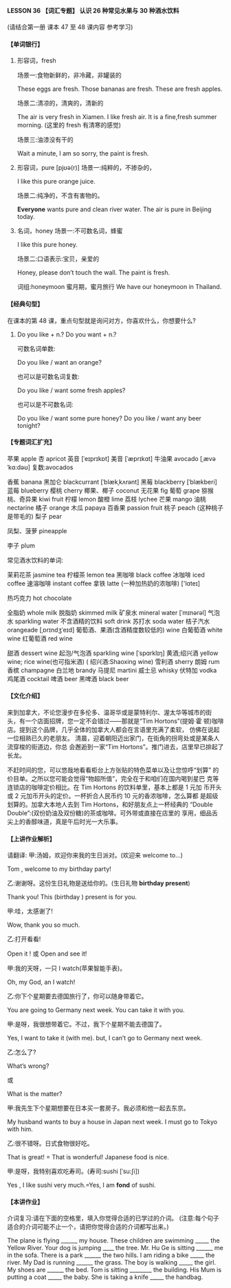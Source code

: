 #### LESSON 36 【词汇专题】 认识 26 种常见水果与 30 种酒水饮料

(请结合第一册 课本 47 至 48 课内容 参考学习) 

#### 【单词银行】

1. 形容词，fresh

   场景一:食物新鲜的，非冷藏，非罐装的

   These eggs are fresh. Those bananas are fresh. These are fresh apples.

   场景二:清凉的，清爽的，清新的

   The air is very fresh in Xiamen.
   I like fresh air.
   It is a fine,fresh summer morning. (这里的 fresh 有清寒的感觉)

   场景三:油漆没有干的

   Wait a minute, I am so sorry, the paint is fresh.

2. 形容词，pure [pjʊə(r)] 场景一:纯粹的，不掺杂的，

   I like this pure orange juice.

   场景二:纯净的，不含有害物的。

   **Everyone** wants pure and clean river water. The air is pure in Beijing today.

3. 名词，honey 场景一:不可数名词，蜂蜜

   I like this pure honey.

   场景二:口语表示:宝贝，亲爱的

   Honey, please don’t touch the wall. The paint is fresh.

   词组:honeymoon 蜜月期，蜜月旅行 We have our honeymoon in Thailand.

#### 【经典句型】

 在课本的第 48 课，重点句型就是询问对方，你喜欢什么，你想要什么?

1. Do you like + n.? Do you want + n.?

   可数名词单数:

   Do you like / want an orange?	

   也可以是可数名词复数:

   Do you like / want some fresh apples?

   也可以是不可数名词:

   Do you like / want some pure honey? Do you like / want any beer tonight?

#### 【专题词汇扩充】

 苹果 apple
 杏 apricot 英音 [ˈeɪprɪkɒt] 美音 [ˈæprɪkɑt] 牛油果 avocado [ˌævəˈkɑ:dəʊ] 复数:avocados 

 香蕉 banana
 黑加仑 blackcurrant [ˈblækˌkʌrənt]
 黑莓 blackberry [ˈblækberi]
 蓝莓 blueberry
 樱桃 cherry
 椰果、椰子 coconut
 无花果 fig
 葡萄 grape
 猕猴桃、奇异果 kiwi fruit
 柠檬 lemon
 酸橙 lime
 荔枝 lychee
 芒果 mango
 油桃 nectarine
 橘子 orange
 木瓜 papaya
 百香果 passion fruit
 桃子 peach (这种桃子是带毛的)
 梨子 pear

凤梨、菠萝 pineapple

李子 plum 

常见酒水饮料的单词:

 茉莉花茶 jasmine tea
 柠檬茶 lemon tea
 黑咖啡 black coffee
 冰咖啡 iced coffee
 速溶咖啡 instant coffee
 拿铁 latte (一种加热奶的浓咖啡) ['lɑteɪ] 

 热巧克力 hot chocolate

全脂奶 whole milk
 脱脂奶 skimmed milk
 矿泉水 mineral water [ˈmɪnərəl]
 气泡水 sparkling water
 不含酒精的饮料 soft drink
 苏打水 soda water
 桔子汽水 orangeade [ˌɒrɪndʒˈeɪd] 葡萄酒、果酒(含酒精度数较低的) wine 白葡萄酒 white wine
 红葡萄酒 red wine

 甜酒 dessert wine
 起泡/气泡酒 sparkling wine [ˈspɑrklɪŋ]
 黄酒;绍兴酒 yellow wine; rice wine(也可指米酒) ( 绍兴酒:Shaoxing wine) 雪利酒 sherry
 朗姆 rum
 香槟 champagne
 白兰地 brandy
 马提尼 martini
 威士忌 whisky
 伏特加 vodka
 鸡尾酒 cocktail
 啤酒 beer
 黑啤酒 black beer

#### 【文化介绍】

来到加拿大，不论您漫步在多伦多、温哥华或是蒙特利尔、渥太华等城市的街 头，有一个店面招牌，您一定不会错过——那就是“Tim Hortons”(提姆·霍 顿)咖啡店。提到这个品牌，几乎全体的加拿大人都会在言语里充满了柔软， 仿佛在说起一位相熟已久的老朋友。 清晨，迎着朝阳迈出家门，在街角的拐弯处或是某条人流穿梭的街道边，你总 会邂逅到一家“Tim Hortons”。推门进去，店里早已排起了长龙。

不赶时间的您，可以悠哉地看看柜台上方张贴的特色菜单以及让您惊呼“划算” 的价目单。之所以您可能会觉得“物超所值”，完全在于和咱们在国内喝到星巴 克等连锁店的咖啡定价相比。在 Tim Hortons 的饮料单里，基本上都是 1 元加 币开头或 2 元加币开头的定价。一杯折合人民币约 10 元的香浓咖啡，怎么算都 是超级划算的。加拿大本地人去到 Tim Hortons，和好朋友点上一杯经典的 “Double Double”:(双份奶油及双份糖)的茶或咖啡。可外带或直接在店里的 享用，细品舌尖上的香醇味道，真是午后时光一大乐事。

#### 【上讲作业解析】

请翻译:
甲:汤姆，欢迎你来我的生日派对。(欢迎来 welcome to...) 

Tom , welcome to my birthday party!

乙:谢谢呀。这份生日礼物是送给你的。(生日礼物 **birthday present**) 

Thank you! This (birthday ) present is for you.

甲:哇，太感谢了!

Wow, thank you so much.

乙:打开看看!

Open it ! 或 Open and see it!

甲:我的天呀，一只 I watch(苹果智能手表)。

Oh, my God, an I watch!

乙:你下个星期要去德国旅行了，你可以随身带着它。

You are going to Germany next week. You can take it with you.

甲:是呀，我很想带着它。不过，我下个星期不能去德国了。

Yes, I want to take it (with me). but, I can’t go to Germany next week.

乙:怎么了?

What’s wrong?

或

What is the matter?

甲:我先生下个星期想要在日本买一套房子。我必须和他一起去东京。

My husband wants to buy a house in Japan next week. I must go to Tokyo with him.

乙:很不错呀。日式食物很好吃。

That is great! = That is wonderful! Japanese food is nice. 

甲:是呀，我特别喜欢吃寿司。(寿司:sushi [ˈsu:ʃi])

Yes , I like sushi very much.=Yes, I am **fond** of sushi. 

#### 【本讲作业】

介词复习:请在下面的空格里，填入你觉得合适的已学过的介词。 (注意:每个句子适合的介词可能不止一个，请把你觉得合适的介词都写出来。)

The plane is flying ______ my house.
 These children are swimming _____ the Yellow River. Your dog is jumping ____ the tree.
 Mr. Hu Ge is sitting ______ me in the sofa.
 There is a park ______ the two hills.
 I am riding a bike _____ the river.
 My Dad is running ______ the grass.
 The boy is walking _____ the girl.
 My shoes are ______ the bed.
 Tom is sitting ________ the building.
 His Mum is putting a coat _____ the baby.
 She is taking a knife _____ the handbag.